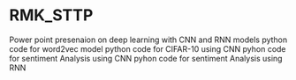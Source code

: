 # RMK_STTP
Power point presenaion on deep learning with CNN and RNN models
python code for word2vec model
python code for CIFAR-10 using CNN
pyhon code for sentiment Analysis using CNN 
pyhon code for sentiment Analysis using RNN
